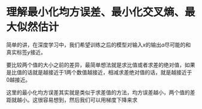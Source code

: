 # 理解最小化均方误差、最小化交叉熵、最大似然估计

简单的讲，在深度学习中，我们希望训练之后的模型对输入$x$的输出$a$尽可能的和真实标签$y$接近。

要比较两个值的大小之前的差异，最简单想法就是求比值或者求差的绝对值，如果是比值的话就是越接近于1两个数值越接近，相减求差绝对值的话，就是越接近于0越接近。

这里的最小化均方误差其实就是类似于求差值的方法，均方误差越小，两个值的差距就越小。这很容易想到，然后我们可以用梯度下降来求

